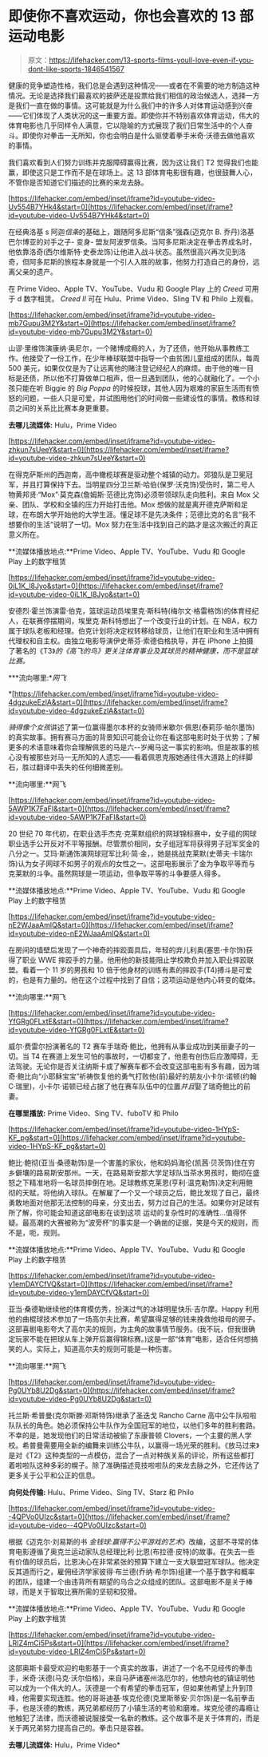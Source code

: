 # 即使你不喜欢运动，你也会喜欢的 13 部运动电影

> 原文：<https://lifehacker.com/13-sports-films-youll-love-even-if-you-dont-like-sports-1846541567>

健康的竞争塑造性格，我们总是会遇到这种情况——或者在不需要的地方制造这种情况。无论是选择我们最喜欢的披萨还是投票给我们相信的政治候选人，选择一方是我们一直在做的事情。这可能就是为什么我们中的许多人对体育运动感到兴奋——它们体现了人类状况的这一重要方面。即使你并不特别喜欢体育运动，伟大的体育电影也几乎同样令人满意，它以隐喻的方式展现了我们日常生活中的个人奋斗。即使你对拳击一无所知，你也会明白是什么驱使着拳手米奇·沃德去做他喜欢的事情。

我们喜欢看到人们努力训练并克服障碍赢得比赛，因为这让我们 T2 觉得我们也能赢，即使这只是工作而不是在球场上。这 13 部体育电影很有趣，也很鼓舞人心，不管你是否知道它们描述的比赛的来龙去脉。

 [https://lifehacker.com/embed/inset/iframe?id=youtube-video-Uv554B7YHk4&start=0](https://lifehacker.com/embed/inset/iframe?id=youtube-video-Uv554B7YHk4&start=0) 

在经典洛基 s 阿迦*信条*的基础上，跟随阿多尼斯“信条”强森(迈克尔 B. 乔丹)洛基巴尔博亚的对手之子- 变身- 盟友阿波罗信条。当阿多尼斯决定在拳击界成名时，他依靠洛奇(西尔维斯特·史泰龙饰)让他进入战斗状态。虽然很高兴再次见到洛奇，但阿多尼斯的旅程本身就是一个引人入胜的故事，他努力打造自己的身份，远离父亲的遗产。

在 Prime Video、Apple TV、YouTube、Vudu 和 Google Play 上的 *Creed* 可用于 d 数字租赁。 *Creed II* 可在 Hulu、Prime Video、Sling TV 和 Philo 上观看。

 [https://lifehacker.com/embed/inset/iframe?id=youtube-video-mb7Gupu3M2Y&start=0](https://lifehacker.com/embed/inset/iframe?id=youtube-video-mb7Gupu3M2Y&start=0) 

山谬·里维饰演康纳·奥尼尔，一个赌博成瘾的人，为了还债，他开始从事教练工作。他接受了一份工作，在少年棒球联盟中指导一个由贫困儿童组成的团队，每周 500 美元，如果仅仅是为了让远离他的赌注登记经纪人的麻烦。由于他的唯一目标是还债，所以他不打算做单口相声，但一旦遇到团队，他的心就融化了。一个小孩只能在听 Biggie 的 *Big Poppa* 的时候投球，其他人因为艰难的家庭生活而有愤怒的问题，一些人只是可爱，并试图用他们的时间做一些建设性的事情。教练和球员之间的关系比比赛本身更重要。

**去哪儿流媒体:** Hulu，Prime Video

 [https://lifehacker.com/embed/inset/iframe?id=youtube-video-zhkun7sUeeY&start=0](https://lifehacker.com/embed/inset/iframe?id=youtube-video-zhkun7sUeeY&start=0) 

在得克萨斯州的西迦南，高中橄榄球赛是驱动整个城镇的动力。郊狼队是卫冕冠军，并且打算保持下去。当明星四分卫兰斯·哈伯(保罗·沃克饰)受伤时，第二号人物黄邦贤·“Mox”·莫克森(詹姆斯·范德比克饰)必须带领球队走向胜利。来自 Mox 父亲、团队、学校和全镇的压力开始打击他。Mox 想做的就是离开德克萨斯和足球，在布朗大学开始他的大学生涯。懂足球不是先决条件；范德比克的名言“我不想要你的生活”说明了一切。Mox 努力在生活中找到自己的路才是这次搬迁的真正意义所在。

**流媒体播放地点:**Prime Video、Apple TV、YouTube、Vudu 和 Google Play 上的数字租赁

 [https://lifehacker.com/embed/inset/iframe?id=youtube-video-0iL1K_l8Jyo&start=0](https://lifehacker.com/embed/inset/iframe?id=youtube-video-0iL1K_l8Jyo&start=0) 

安德烈·霍兰饰演雷·伯克，篮球运动员埃里克·斯科特(梅尔文·格雷格饰)的体育经纪人，在联赛停摆期间，埃里克·斯科特想出了一个改变行业的计划。在 NBA，权力属于球队老板和经理。伯克计划将决定权转移给球员，让他们在职业和生活中拥有代理权和自主权。由独立电影导演伊史蒂芬·索德伯格执导，并在 iPhone 上拍摄了著名的《T3》*的《高飞的鸟》更关注体育事业及其球员的精神健康，而不是篮球比赛。*

***流向哪里:**网飞*

 *[https://lifehacker.com/embed/inset/iframe?id=youtube-video-4dgzukeEzlA&start=0](https://lifehacker.com/embed/inset/iframe?id=youtube-video-4dgzukeEzlA&start=0) 

*骑得像个女孩*讲述了第一位赢得墨尔本杯的女骑师米歇尔·佩恩(泰莉莎·帕尔墨饰)的真实故事。拥有赛马方面的背景知识可能会让你在看这部电影时处于优势；了解更多的术语意味着你会理解佩恩的马是六--岁阉马这一事实的影响。但是故事的核心没有被那些对马一无所知的人遗忘——看着佩恩克服她通往伟大道路上的绊脚石，胜过翻译中丢失的任何细微差别。

**流向哪里:**网飞

 [https://lifehacker.com/embed/inset/iframe?id=youtube-video-5AWP1K7FaFI&start=0](https://lifehacker.com/embed/inset/iframe?id=youtube-video-5AWP1K7FaFI&start=0) 

20 世纪 70 年代初，在职业选手杰克·克莱默组织的网球锦标赛中，女子组的网球职业选手公开反对不平等报酬。尽管票价相同，女子组冠军将获得男子冠军奖金的八分之一。艾玛·斯通饰演网球冠军比利·简·金，，她是挑战克莱默(史蒂夫·卡瑞尔饰)认为女子网球不如男子的观点的女性之一。这部电影展示了金为争取平等而与克莱默的斗争。虽然网球是一项运动，但争取平等的斗争要感人得多。

**流媒体播放地点:**Prime Video、Apple TV、YouTube、Vudu 和 Google Play 上的数字租赁

 [https://lifehacker.com/embed/inset/iframe?id=youtube-video-nE2WJaaAmlQ&start=0](https://lifehacker.com/embed/inset/iframe?id=youtube-video-nE2WJaaAmlQ&start=0) 

在房间的墙壁后发现了一个神奇的摔跤面具后，年轻的弃儿利奥(塞思·卡尔饰)获得了职业 WWE 摔跤手的力量。他用他的新技能阻止学校欺负并加入职业摔跤联盟。看着一个 11 岁的男孩和 10 倍于他身材的训练有素的摔跤手(T4)搏斗是可爱的，也是有力量的。他在这个过程中找到了自信；这项运动是他内心转变的载体。

**流向哪里:**网飞

 [https://lifehacker.com/embed/inset/iframe?id=youtube-video-YfGRg0FLxtE&start=0](https://lifehacker.com/embed/inset/iframe?id=youtube-video-YfGRg0FLxtE&start=0) 

威尔·费雷尔扮演著名的 T2 赛车手瑞奇·鲍比，他拥有从事业成功到美丽妻子的一切。当 T4 在赛道上发生可怕的事故时，一切都变了，他患有创伤后应激障碍，无法驾驶。无论你是否关注纳斯卡或了解赛车都不会改变这部电影有多有趣，因为瑞奇·鲍比向“小耶稣宝宝”祈祷恢复他的勇气打败他(前)最好的朋友小卡尔·诺顿(约翰 C·瑞里)，小卡尔·诺顿已经占据了他在赛车队伍中的位置*并且*娶了瑞奇鲍比的前妻。

**在哪里播放:** Prime Video、Sing TV、fuboTV 和 Philo

 [https://lifehacker.com/embed/inset/iframe?id=youtube-video-1HYpS-KF_pg&start=0](https://lifehacker.com/embed/inset/iframe?id=youtube-video-1HYpS-KF_pg&start=0) 

鲍比·鲍彻(亚当·桑德勒饰)是一个害羞的家伙，他和妈妈海伦(凯茜·贝茨饰)住在穷乡僻壤的路易斯安那州。一天，在路易斯安那大学足球队当茶水男孩时，鲍彻在盛怒之下精准地将一名球员摔倒在地。足球教练克莱恩(亨利·温克勒饰)决定利用鲍彻的天赋，将他纳入球队。在解雇了一个又一个球员之后，鲍比发现了自己，最终勇敢地面对他那无法控制的母亲，分支出去，努力过自己的生活。如果你对足球有所了解，你可能会知道这部电影在谈到这项 运动的复杂性时的准确性...值得怀疑。最高潮的大赛被称为“波旁杯”的事实是一个确凿的证据，笑是今天的规则，而不是，呃，规则。

**流媒体播放地点:**Prime Video、Apple TV、YouTube、Vudu 和 Google Play 上的数字租赁

 [https://lifehacker.com/embed/inset/iframe?id=youtube-video-y1emDAYCfVQ&start=0](https://lifehacker.com/embed/inset/iframe?id=youtube-video-y1emDAYCfVQ&start=0) 

亚当·桑德勒继续他的体育模仿秀，扮演过气的冰球明星快乐·吉尔摩。Happy 利用他的曲棍球技术参加了一场高尔夫比赛，希望赢得足够的钱来挽救他祖母的房子。这部喜剧电影夸大了高尔夫的规则，为主角的故事情节服务。(我不玩，但我很确定玩家不能在把球从车上弹开后赢得锦标赛。)这是一部“体育”电影，适合任何想搞笑的人。实际上，知道高尔夫的规则可能是一种伤害。

**流向哪里:**网飞

 [https://lifehacker.com/embed/inset/iframe?id=youtube-video-Pg0UYb8U2Dg&start=0](https://lifehacker.com/embed/inset/iframe?id=youtube-video-Pg0UYb8U2Dg&start=0) 

托兰斯·希普曼(克尔斯滕·邓斯特饰)继承了圣迭戈 Rancho Carne 高中公牛队啦啦队队长的角色。她必须保持公牛队作为全国冠军的地位，以他们多年的胜利套路。不幸的是，她发现他们的日常活动被偷了东康普顿 Clovers，一个主要的黑人学校。希普曼需要用全新的编舞来训练公牛队，以赢得一场光荣的胜利。《放马过来》是对《T2》这种类型的一点模仿，混合了一点对种族关系的评论，所有这些都打着啦啦队这种多彩的幌子。除了准确描述竞技啦啦队的来龙去脉之外，它还传达了更多关于公平和公正的信息。

**向何处传输:** Hulu、Prime Video、Sing TV、Starz 和 Philo

 [https://lifehacker.com/embed/inset/iframe?id=youtube-video--4QPVo0UIzc&start=0](https://lifehacker.com/embed/inset/iframe?id=youtube-video--4QPVo0UIzc&start=0) 

根据《迈克尔·刘易斯的书 *金钱球:赢得不公平游戏的艺术*》改编，这部不寻常的体育电影遵循了奥克兰运动家队总经理比利·比恩(布拉德·皮特)的故事。在失去一些有价值的球员后，比恩决心在非常紧张的预算下建立一支大联盟冠军球队。他决定反其道而行之，雇佣经济学家彼得·布兰德(乔纳·希尔饰)组建一个基于数字和概率的团队，组建一个由违背所有期望的乌合之众组成的团队。这部电影不是关于棒球，而是关于智取比赛所需的坚韧和狡猾。

**流媒体播放地点:**Prime Video、Apple TV、YouTube、Vudu 和 Google Play 上的数字租赁

 [https://lifehacker.com/embed/inset/iframe?id=youtube-video-LRIZ4mCi5Ps&start=0](https://lifehacker.com/embed/inset/iframe?id=youtube-video-LRIZ4mCi5Ps&start=0) 

这部奥斯卡最受欢迎的电影基于一个真实的故事，讲述了一个名不见经传的拳击手，米奇·沃德(马克·沃尔伯格)，来自马萨诸塞州洛厄尔的，他想向他的镇证明他可以成为一个伟大的人。沃德是一个有希望的拳击冠军，但如果他希望上升到顶峰，他需要实现连胜。他的哥哥迪基·埃克伦德(克里斯蒂安·贝尔饰)是一名前拳击手，也是沃德的教练，两兄弟都经历了小镇生活的考验和磨难。埃克伦德的毒瘾让他触犯了法律，而沃德被说服接受一名新的教练。这个故事不是关于体育的，而是关于两兄弟努力提高自己的。拳击只是容器。

**去哪儿流媒体:** Hulu，Prime Video*